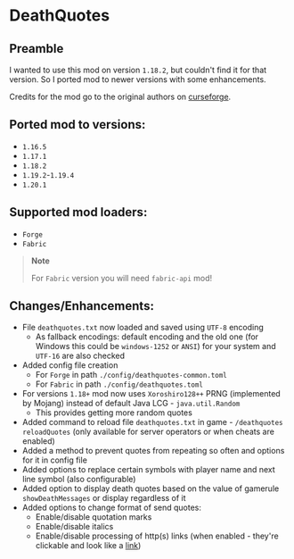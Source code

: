 # DeathQuotes

## Preamble

I wanted to use this mod on version `1.18.2`, but couldn't find it for that version. So I ported mod to newer versions
with some enhancements.

Credits for the mod go to the original authors
on [curseforge](https://www.curseforge.com/minecraft/mc-mods/deathquotes-death-quotes).

## Ported mod to versions:

- `1.16.5`
- `1.17.1`
- `1.18.2`
- `1.19.2`-`1.19.4`
- `1.20.1`

## Supported mod loaders:

- `Forge`
- `Fabric`

> **Note**
>
> For `Fabric` version you will need `fabric-api` mod!

## Changes/Enhancements:

- File `deathquotes.txt` now loaded and saved using `UTF-8` encoding
    - As fallback encodings: default encoding and the old one (for Windows this could be `windows-1252` or `ANSI`) for
      your system and `UTF-16` are also checked
- Added config file creation
    - For `Forge` in path `./config/deathquotes-common.toml`
    - For `Fabric` in path `./config/deathquotes.toml`
- For versions `1.18+` mod now uses `Xoroshiro128++` PRNG (implemented by Mojang) instead of default Java
  LCG - `java.util.Random`
    - This provides getting more random quotes
- Added command to reload file `deathquotes.txt` in game - `/deathquotes reloadQuotes` (only available for server
  operators or when cheats are enabled)
- Added a method to prevent quotes from repeating so often and options for it in config file
- Added options to replace certain symbols with player name and next line symbol (also configurable)
- Added option to display death quotes based on the value of gamerule `showDeathMessages` or display regardless of it
- Added options to change format of send quotes:
    - Enable/disable quotation marks
    - Enable/disable italics
    - Enable/disable processing of http(s) links (when enabled - they're clickable and look like a [link]())